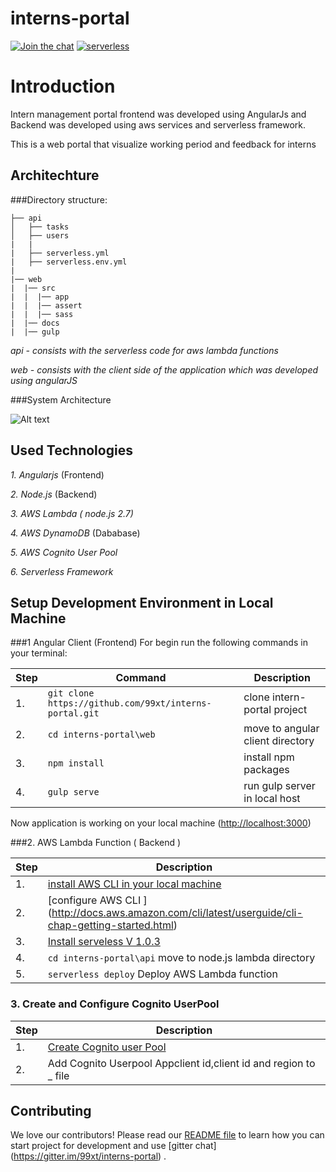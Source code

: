 # interns-portal

[![Join the chat](https://img.shields.io/badge/%E2%8A%AA%20GITTER%20-JOIN%20CHAT%20%E2%86%92-brightgreen.svg?style=flat)](https://gitter.im/99xt/interns-portal?utm_source=badge&utm_medium=badge&utm_campaign=pr-badge&utm_content=badge)
[![serverless](http://public.serverless.com/badges/v3.svg)](http://www.serverless.com)


# Introduction

Intern management portal frontend was developed using AngularJs and Backend was developed using aws services and serverless framework.

This is a web portal that visualize working period and feedback for interns

## Architechture

###Directory structure:
```
├── api
│   ├── tasks
│   ├── users
|   |   
|   ├── serverless.yml
|   ├── serverless.env.yml
|   
|── web
|  |── src
|  |  |── app
|  |  |── assert
|  |  |── sass
|  |── docs
|  |── gulp
```

*api - consists with the serverless code for aws lambda functions*

*web - consists with the client side of the application which was developed using angularJS*

###System Architecture

![Alt text](https://github.com/niroshannrsh/interns-portal/blob/master/aws%20archi.png)


## Used Technologies
*1. Angularjs* (Frontend)

*2. Node.js* (Backend)

*3. AWS Lambda ( node.js 2.7)*

*4. AWS DynamoDB* (Dababase)

*5. AWS Cognito User Pool*

*6. Serverless Framework*


## Setup Development Environment in Local Machine
###1 Angular Client (Frontend)
For begin run the following commands in your terminal:

| **Step** | **Command** |**Description**|
|---|-------|------|
|  1.  | `git clone https://github.com/99xt/interns-portal.git` | clone intern-portal project |
|  2.  | `cd interns-portal\web` | move to angular client directory
|  3.  | `npm install` | install npm packages
|  4.  | `gulp serve` | run gulp server in local host

Now application is working on your local machine ([http://localhost:3000](http://localhost:3000))


###2. AWS Lambda Function ( Backend )


| **Step** |**Description**|
|---|------|
|  1.  |  [install AWS CLI in your local machine](http://docs.aws.amazon.com/cli/latest/userguide/installing.html)|
|  2.  |  [configure AWS CLI ] (http://docs.aws.amazon.com/cli/latest/userguide/cli-chap-getting-started.html)
|  3.  |  [Install serveless V 1.0.3 ](https://github.com/serverless/serverless/blob/master/docs/01-guide/01-installing-serverless.md) |
|  4.  | `cd interns-portal\api`  move to node.js lambda directory|
|  5.  | `serverless deploy`  Deploy AWS Lambda function|

### 3. Create and Configure Cognito UserPool
| **Step** |**Description**|
|---|------|
|  1.  | [Create Cognito user Pool](http://docs.aws.amazon.com/cognito/latest/developerguide/what-is-amazon-cognito.html)|
| 2.   | Add Cognito Userpool Appclient id,client id and region to _ file


## <a name="contributing"></a>Contributing
We love our contributors! Please read our [README file](README.md) to learn how you can start project for development and use [gitter chat] (https://gitter.im/99xt/interns-portal) .

